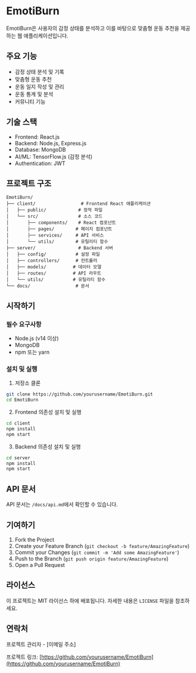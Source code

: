 # EmotiBurn

EmotiBurn은 사용자의 감정 상태를 분석하고 이를 바탕으로 맞춤형 운동 추천을 제공하는 웹 애플리케이션입니다.

## 주요 기능

- 감정 상태 분석 및 기록
- 맞춤형 운동 추천
- 운동 일지 작성 및 관리
- 운동 통계 및 분석
- 커뮤니티 기능

## 기술 스택

- Frontend: React.js
- Backend: Node.js, Express.js
- Database: MongoDB
- AI/ML: TensorFlow.js (감정 분석)
- Authentication: JWT

## 프로젝트 구조

```
EmotiBurn/
├── client/                 # Frontend React 애플리케이션
│   ├── public/            # 정적 파일
│   └── src/               # 소스 코드
│       ├── components/    # React 컴포넌트
│       ├── pages/        # 페이지 컴포넌트
│       ├── services/     # API 서비스
│       └── utils/        # 유틸리티 함수
├── server/                # Backend 서버
│   ├── config/           # 설정 파일
│   ├── controllers/      # 컨트롤러
│   ├── models/          # 데이터 모델
│   ├── routes/          # API 라우트
│   └── utils/           # 유틸리티 함수
└── docs/                 # 문서
```

## 시작하기

### 필수 요구사항

- Node.js (v14 이상)
- MongoDB
- npm 또는 yarn

### 설치 및 실행

1. 저장소 클론
```bash
git clone https://github.com/yourusername/EmotiBurn.git
cd EmotiBurn
```

2. Frontend 의존성 설치 및 실행
```bash
cd client
npm install
npm start
```

3. Backend 의존성 설치 및 실행
```bash
cd server
npm install
npm start
```

## API 문서

API 문서는 `/docs/api.md`에서 확인할 수 있습니다.

## 기여하기

1. Fork the Project
2. Create your Feature Branch (`git checkout -b feature/AmazingFeature`)
3. Commit your Changes (`git commit -m 'Add some AmazingFeature'`)
4. Push to the Branch (`git push origin feature/AmazingFeature`)
5. Open a Pull Request

## 라이선스

이 프로젝트는 MIT 라이선스 하에 배포됩니다. 자세한 내용은 `LICENSE` 파일을 참조하세요.

## 연락처

프로젝트 관리자 - [이메일 주소]

프로젝트 링크: [https://github.com/yourusername/EmotiBurn](https://github.com/yourusername/EmotiBurn) 